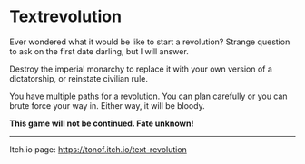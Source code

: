 # Textrevolution


Ever wondered what it would be like to start a revolution? Strange question to ask on the first date darling, but I will answer. 

Destroy the imperial monarchy to replace it with your own version of a dictatorship, or reinstate civilian rule.

You have multiple paths for a revolution. You can plan carefully or you can brute force your way in. Either way, it will be bloody.

**This game will not be continued. Fate unknown!**

---

Itch.io page: https://tonof.itch.io/text-revolution
